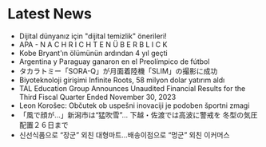 # Latest News
-  Dijital dünyanız için "dijital temizlik" önerileri!
-  APA - N A C H R I C H T E N Ü B E R B L I C K
-  Kobe Bryant'ın ölümünün ardından 4 yıl geçti
-  Argentina y Paraguay ganaron en el Preolímpico de fútbol
-  タカラトミー「SORA-Q」が月面着陸機「SLIM」の撮影に成功
-  Biyoteknoloji girişimi Infinite Roots, 58 milyon dolar yatırım aldı
-  TAL Education Group Announces Unaudited Financial Results for the Third Fiscal Quarter Ended November 30, 2023
-  Leon Korošec: Občutek ob uspešni inovaciji je podoben športni zmagi
-  「風で顔が…」新潟市は“猛吹雪”… 下越・佐渡では高波に警戒を 冬型の気圧配置２６日まで
-  신선식품으로 “장군” 외친 대형마트…배송이점으로 “멍군” 외친 이커머스
